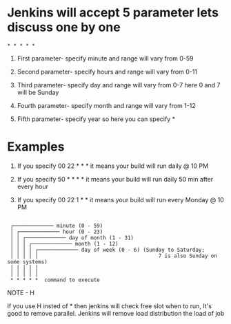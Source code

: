 # Jenkins will accept 5 parameter lets discuss one by one
    
    * * * * * 

1. First parameter- specify minute and range will vary from 0-59

2. Second parameter- specify hours and range will vary from 0-11

3. Third parameter- specify day and range will vary from 0-7 here 0 and 7 will be Sunday

4. Fourth parameter- specify month and range will vary from 1-12

5. Fifth parameter- specify year so here you can specify *

# Examples

1. If you specify    00 22 * * *  it means your build will run daily @ 10 PM

2. If you specify    50 * * * *  it means your build will run daily  50 min  after every hour

3. If you specify    00 22 1 * *  it means your build will run every Monday @ 10 PM

<pre><code>
 ┌───────────── minute (0 - 59)
 │ ┌───────────── hour (0 - 23)
 │ │ ┌───────────── day of month (1 - 31)
 │ │ │ ┌───────────── month (1 - 12)
 │ │ │ │ ┌───────────── day of week (0 - 6) (Sunday to Saturday;
 │ │ │ │ │                                       7 is also Sunday on some systems)
 │ │ │ │ │
 │ │ │ │ │
 * * * * *  command to execute </pre></code
 
 # NOTE - H
 If you use H insted of * then jenkins will check free slot when to run, It's good to remove parallel. Jenkins will remove load distribution the load of job  

